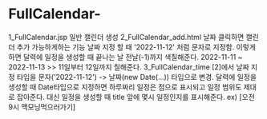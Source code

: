 # FullCalendar-
1_FullCalendar.jsp
      일반 캘린더 생성
2_FullCalendar_add.html
      날짜 클릭하면 캘린더 추가 가능하게하는 기능 
      날짜 지정 할 때 '2022-11-12' 처럼 문자로 지정함.
      이렇게하면 달력에 일정을 생성할 때 끝나는 날 전날(-1)까지 색칠해준다.
      2022-11-11 ~ 2022-11-13 >> 11일부터 12일까지 칠해준다.
3_FullCalendar_time
      [2]에서 날짜 지정 타입을 문자('2022-11-12') -> 날짜(new Date(...)) 타입으로 변경.
      달력에 일정을 생성할 때 Date타입으로 지정하면 하루짜리 일정은 점으로 표시되고
      일정 범위도 제대로 잡아준다.
      대신 일정을 생성할 때 title 앞에 몇시 일정인지를 표시해준다. ex) [오전 9시 맥모닝먹으러가기]
